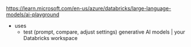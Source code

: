 https://learn.microsoft.com/en-us/azure/databricks/large-language-models/ai-playground

* uses
  * test (prompt, compare, adjust settings) generative AI models | your Databricks workspace
